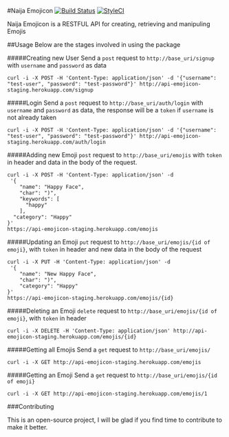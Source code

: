 #Naija Emojicon
[![Build Status](https://travis-ci.org/andela-gjames/Emoji-API.svg?branch=develop)](https://travis-ci.org/andela-gjames/Emoji-API)
[![StyleCI](https://styleci.io/repos/48481296/shield)](https://styleci.io/repos/48481296)

Naija Emojicon is a RESTFUL API for creating, retrieving and manipuling Emojis

##Usage
Below are the stages involved in using the package

#####Creating new User
Send a `post` request to `http://base_uri/signup`  with `username` and `password` as data

```curl
curl -i -X POST -H 'Content-Type: application/json' -d '{"username": "test-user", "password": "test-password"}' http://api-emojicon-staging.herokuapp.com/signup
```


#####Login
Send a `post` request to `http://base_uri/auth/login`  with `username` and `password` as data, the response will be a `token` if `username` is not already taken

```curl
curl -i -X POST -H 'Content-Type: application/json' -d '{"username": "test-user", "password": "test-password"}' http://api-emojicon-staging.herokuapp.com/auth/login
```


#####Adding new Emoji
`post` request to `http://base_uri/emojis` with `token` in header and data in the body of the request.

```curl
curl -i -X POST -H 'Content-Type: application/json' -d 
 '{
    "name": "Happy Face",
    "char": ")",
    "keywords": [
      "happy"
    ],
  "category": "Happy"
}' 
https://api-emojicon-staging.herokuapp.com/emojis
```

#####Updating an Emoji
`put` request to `http://base_uri/emojis/{id of emoji}`, with `token` in header and new data in the body of the request
```curl
curl -i -X PUT -H 'Content-Type: application/json' -d 
 '{
    "name": "New Happy Face",
    "char": ")",
    "category": "Happy"
}' 
https://api-emojicon-staging.herokuapp.com/emojis/{id}
```
#####Deleting an Emoji
`delete` request to `http://base_uri/emojis/{id of emoji}`, with `token` in header
```curl
curl -i -X DELETE -H 'Content-Type: application/json' http://api-emojicon-staging.herokuapp.com/emojis/{id}
```

#####Getting all Emojis
Send a `get` request to `http://base_uri/emojis/`
```curl
curl -i -X GET http://api-emojicon-staging.herokuapp.com/emojis
```
#####Getting an Emoji
Send a `get` request to `http://base_uri/emojis/{id of emoji}`
```curl
curl -i -X GET http://api-emojicon-staging.herokuapp.com/emojis/1
```

###Contributing

This is an open-source project, I will be glad if you find time to contribute to make it better.
